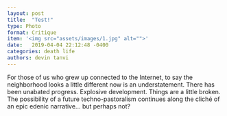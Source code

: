 ```yaml
---
layout: post
title:  "Test!"
type: Photo
format: Critique
item: '<img src="assets/images/1.jpg" alt="">'
date:   2019-04-04 22:12:48 -0400
categories: death life
authors: devin tanvi
---
```

For those of us who grew up connected to the Internet, to say the neighborhood looks a little different now is an understatement. There has been unabated progress. Explosive development. Things are a little broken. The possibility of a future techno-pastoralism continues along the cliché of an epic edenic narrative... but perhaps not?